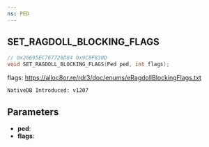 ```yaml
---
ns: PED
---
```

## SET_RAGDOLL_BLOCKING_FLAGS

```c
// 0x26695EC767728D84 0x9C8F830D
void SET_RAGDOLL_BLOCKING_FLAGS(Ped ped, int flags);
```

flags: https://alloc8or.re/rdr3/doc/enums/eRagdollBlockingFlags.txt

```
NativeDB Introduced: v1207
```

## Parameters
* **ped**:
* **flags**:

